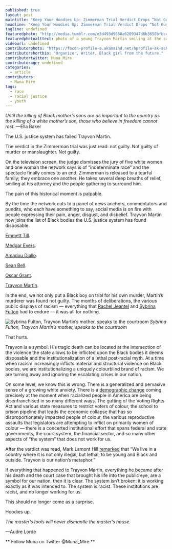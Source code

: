 ```yaml
---
published: true
layout: post
maintitle: "Keep Your Hoodies Up: Zimmerman Trial Verdict Drops “Not Guilty”  - {Young}ist"
headline: "Keep Your Hoodies Up: Zimmerman Trial Verdict Drops “Not Guilty” "
tagline: undefined
featuredphoto: "http://media.tumblr.com/e3d493d9668a6209347d6b3650bfbc46/tumblr_inline_mpwqt7ehDc1qz4rgp.jpg"
featuredphotoalttext: photo of a young Trayvon Martin smiling at the camera
videourl: undefined
contributorphoto: "https://fbcdn-profile-a.akamaihd.net/hprofile-ak-ash3/c0.0.180.180/s160x160/1424264_10151984679891726_511706797_a.jpg"
contributorshortbio: "Organizer, Writer, Black girl from the future."
contributortwitter: Muna_Mire
contributorage: undefined
categories: 
  - article
contributors: 
  - Muna Mire
tags: 
  - race
  - racial justice
  - youth
---
```


_Until the killing of Black mother’s sons are as important to the country as the killing of a white mother’s son, those who believe in freedom cannot rest._
—Ella Baker

The U.S. justice system has failed Trayvon Martin.

The verdict in the Zimmerman trial was just read: not guilty. Not guilty of murder or manslaughter. Not guilty.

On the television screen, the judge dismisses the jury of five white women and one woman the network says is of “indeterminate race” and the spectacle finally comes to an end. Zimmerman is released to a tearful family; they embrace one another. He takes several deep breaths of relief, smiling at his attorney and the people gathering to surround him.

The pain of this historical moment is palpable.

By the time the network cuts to a panel of news anchors, commentators and pundits, who each have something to say, social media is on fire with people expressing their pain, anger, disgust, and disbelief. Trayvon Martin now joins the list of Black bodies the U.S. justice system has found disposable.

[Emmett Till](http://en.wikipedia.org/wiki/Emmett_Till).

[Medgar Evers](http://en.wikipedia.org/wiki/Medgar_Evers).

[Amadou Diallo](http://en.wikipedia.org/wiki/Amadou_Diallo_shooting).

[Sean Bell](http://en.wikipedia.org/wiki/Sean_Bell_shooting_incident).

[Oscar Grant](https://en.wikipedia.org/wiki/BART_Police_shooting_of_Oscar_Grant).

[Trayvon Martin](http://en.wikipedia.org/wiki/Shooting_of_Trayvon_Martin).

In the end, we not only put a Black boy on trial for his own murder, Martin’s murderer was found not guilty. The months of deliberations, the various public displays of racism — everything that [Rachel Jeantel](http://colorlines.com/archives/2013/06/zimmerman_case_update_rachel_jeantel_is_not_on_trial.html) and [Sybrina Fulton](http://colorlines.com/archives/2013/07/sabrina_fulton_takes_the_stand_my_son_is_trayvon_martin_hes_in_heaven.html) had to endure — it was all for nothing.

![](http://media.tumblr.com/cebb63fc7f64c35c0630938002726789/tumblr_inline_mpwqu2AQYY1qz4rgp.jpg "Sybrina Fulton, Trayvon Martin’s mother, speaks to the courtroom")
_Sybrina Fulton, Trayvon Martin’s mother, speaks to the courtroom_

That hurts.  

Trayvon is a symbol. His tragic death can be located at the intersection of the violence the state allows to be inflicted upon the Black bodies it deems disposable and the institutionalization of a lethal post-racial myth. At a time when racism increasingly inflicts material and structural violence on Black bodies, we are institutionalizing a uniquely colourblind brand of racism. We are turning away and ignoring the escalating crises in our nation.

On some level, we know this is wrong. There is a generalized and pervasive sense of a growing white anxiety. There is a [demographic change](http://colorlines.com/archives/2011/08/colorlines_poll_a_people_of_color_majority_in_the_us_meh_so_what.html) coming precisely at the moment when racialized people in America are being disenfranchised in so many different ways. The gutting of the Voting Rights Act and various state measures to restrict voters of colour, the school to prison pipeline that leads the economic collapse that has so disproportionately impacted people of colour, the various reproductive assaults that legislators are attempting to inflict on primarily women of colour — there is a concerted institutional effort that spans federal and state governments, the court system, the financial sector, and so many other aspects of “the system” that does not work for us.

After the verdict was read, Mark Lamont Hill [remarked](http://necolebitchie.com/2013/07/13/george-zimmerman-found-not-guilty-trayvon-martins-parents-celebs-react/) that “We live in a country where it is not only illegal, but lethal, to be young and Black and outside. Trayvon is our nation’s metaphor.”

If everything that happened to Trayvon Martin, everything he became after his death and the court case that brought his life into the public eye, are a symbol for our nation, then it is clear. The system isn’t broken: it is working exactly as it was intended to. The system is racist. These institutions are racist, and no longer working for us.

This should no longer come as a surprise.

Hoodies up.

_The master’s tools will never dismantle the master’s house._

—Audre Lorde

** Follow Muna on Twitter @Muna_Mire.**
